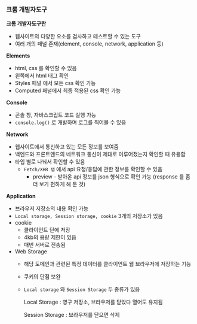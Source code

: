### **크롬 개발자도구**

**크롬 개발자도구란**

- 웹사이트의 다양한 요소를 검사하고 테스트할 수 있는 도구
- 여러 개의 패널 존재(element, console, network, application 등)

**Elements**

- html, css 를 확인할 수 있음
- 왼쪽에서 html 태그 확인
- Styles 패널 에서 모든 css 확인 가능
- Computed 패널에서 최종 적용된 css 확인 가능

**Console**

- 콘솔 창, 자바스크립트 코드 실행 가능
- `console.log()` 로 개발하며 로그를 찍어볼 수 있음

**Network**

- 웹사이트에서 통신하고 있는 모든 정보를 보여줌
- 백엔드와 프론트엔드의 네트워크 통신이 제대로 이루어졌는지 확인할 때 유용함
- 타입 별로 나눠서 확인할 수 있음
    - `Fetch/XHR 탭` 에서 api 요청/응답에 관한 정보를 확인할 수 있음
        - preview - 받아온 api 정보를 json 형식으로 확인 가능 (response 를 좀 더 보기 편하게 해 둔 것)

**Application**

- 브라우저 저장소의 내용 확인 가능
- `Local storage, Session storage, cookie` 3개의 저장소가 있음
- cookie
    - 클라이언트 단에 저장
    - 4kb의 용량 제한이 있음
    - 매번 서버로 전송됨
- Web Storage
    - 해당 도메인과 관련된 특정 데이터를 클라이언트 웹 브라우저에 저장하는 기능
    - 쿠키의 단점 보완
    - `Local storage` 와 `Session Storage` 두 종류가 있음

      Local Storage : 영구 저장소, 브라우저를 닫았다 열어도 유지됨

      Session Storage : 브라우저를 닫으면 삭제